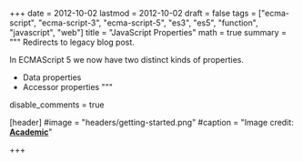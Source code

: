+++
date = 2012-10-02
lastmod = 2012-10-02
draft = false
tags = ["ecma-script", "ecma-script-3", "ecma-script-5", "es3", "es5", "function", "javascript", "web"]
title = "JavaScript Properties"
math = true
summary = """
Redirects to legacy blog post.

In ECMAScript 5 we now have two distinct kinds of properties.

* Data properties
* Accessor properties
"""

disable_comments = true

[header]
#image = "headers/getting-started.png"
#caption = "Image credit: [**Academic**](https://github.com/gcushen/hugo-academic/)"

+++

<html>
  <head>
    <title>JavaScript Properties</title>
    <link rel="canonical" href="https://binarymist.wordpress.com/2012/10/02/javascript-properties/"/>
    <meta http-equiv="content-type" content="text/html; charset=utf-8"/>
    <meta http-equiv="refresh" content="2; url=https://binarymist.wordpress.com/2012/10/02/javascript-properties/"/>
  </head>
</html>
